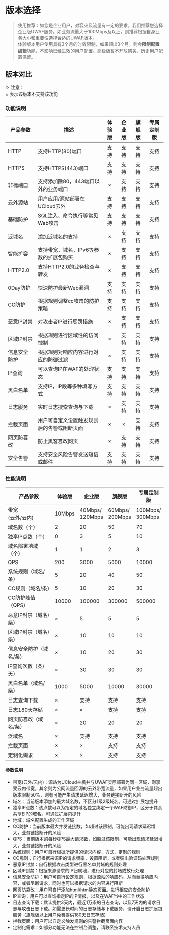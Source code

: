 # 版本选择

> 使用推荐：如您是企业用户，对容灾及流量有一定的要求，我们推荐您选择企业版UWAF服务。如业务流量大于100Mbps及以上，则推荐根据自身业务大小和重要性选择合适的UWAF版本。  
> 体验版本用户使用具有3个月的时效限制，如果超出3个月，则会**限制配置编辑**功能，不影响已经生效的用户配置。高级版暂不开放购买，历史用户配置保留。

## 版本对比

!> 注意：  
× 表示该版本不支持该功能  

### 功能说明

| 产品参数 | 描述 | 体验版 | 企业版 | 旗舰版 | 专属定制版 |
| --- | --- | :---: | :---: | :---: | :---: |
| HTTP | 支持HTTP(80)端口 | 支持 | 支持  | 支持 | 支持  |
| HTTPS | 支持HTTPS(443)端口 | 支持 | 支持  | 支持 | 支持 |
| 非标端口 |	支持添加除80，443端口以外的业务端口| × | 支持 | 支持 | 支持 |
| 云外源站 | 用户应用/源站部署在UCloud云外 | 支持 | 支持  | 支持 | 支持 |
| 基础防护 | SQL注入、命令执行等常见Web攻击 | 支持 | 支持 | 支持 | 支持 |
| 泛域名 | 添加泛域名的支持 | × | 支持 | 支持 | 支持 |
| 智能扩容 | 支持带宽，域名，IPv6等参数的扩展包购买 | × | 支持 | 支持 | 支持 |
| HTTP2.0 | 支持HTTP2.0的业务检查与转发 | × | 支持 | 支持 | 支持 |
| 0Day防护 | 快速防护最新Web漏洞 | 支持 | 支持  | 支持 | 支持 |
| CC防护 | 根据规则调整cc攻击的防护策略 | 支持 | 支持  | 支持 | 支持 |
| 恶意IP封禁 | 对攻击者IP进行惩罚措施 | × | 支持 | 支持 | 支持 | 
| 区域IP封禁 | 根据规则进行区域性的访问控制 | × | 支持  | 支持 | 支持 | 
| 信息安全防护 | 根据规则对响应内容进行对应的防御过滤 | × | 支持 | 支持 | 支持 |
| IP查询 | 可以查询IP在WAF的处理状态 | 支持 | 支持 | 支持 | 支持 |
| 黑白名单 | 支持IP，IP段等多种填写方式 | 支持 | 支持 | 支持  | 支持 |
| 日志服务 | 实时日志搜索查询与下载 | × | 支持 | 支持  | 支持  |
| 拦截页面 | 用户可自定义设置触发规则后的告警或阻断页面 | × | × | 支持 | 支持 |
| 网页防篡改 | 防止黑客篡改网页 | × | 支持 | 支持 | 支持 |
| 安全告警 | 支持安全风险告警发送短信或邮件 | 支持 | 支持 | 支持 | 支持 |


### 性能说明

| 产品参数 | 体验版 | 企业版 | 旗舰版| 专属定制版 |
| --- | --- | --- | --- | --- |
| 带宽<br>(云外/云内) | 10Mbps | 40Mbps/<br>120Mbps | 60Mbps/<br>200Mbps| 100Mbps/<br>300Mbps|
| 域名数（个）| 2 | 20 | 50 | 70 |
| 独享IP点数（个） | 0  | 3 | 5 | 10 |
| 域名部署地域（个） | 1 | 1 | 2| 3 |
| QPS | 200 | 3000 | 5000 | 10000 |
| 系统规则（域名/条） | 5 | 20 | 40 | 50 |
| CC规则（域名/条） | 5 |  10 | 20 | 30 |
| CC防护峰值（QPS） | 10000 | 100000 | 300000 | 500000 |
| 恶意IP封禁（域名/条） | × | 5 | 5 | 5  |
| 区域IP封禁（域名/条） | × | 10  | 10  | 10 |
| 信息安全防护（域名/条） | × | 10 | 20 | 30 |
| IP查询次数（条/天） | × | 30 | 30 | 30 |
| 黑白名单（域名/条） | 1000 | 5000 | 10000 | 30000 |
| 日志查询下载 | ×  | 支持  | 支持  | 支持  |
| 日志180天存储 | × | × | 支持 | 支持 |
| 网页防篡改（域名/条）| × | 20 | 20 | 20 |
| 泛域名 | × | 支持 | 支持 | 支持 |
| 拦截页面 | × | × | 支持 | 支持 |
| 定制化需求 | × | × | 支持 | 支持 |

#### 参数说明

* 带宽(云外/云内)：源站为UCloud主机并与UWAF实际部署为同一区域，则享受云内带宽，其余则为公网流量回源的云外带宽流量，如果用户业务流量超出版本限制50%，则有可能产生请求延迟增大，业务链接断开的风险
* 域名：当前版本添加的最大域名数，不区分1级2级域名。可通过扩展包提升
* 独享IP点数：该点数可以为指定的域名独立绑定一个WAF防御IP，区分于其余共享EIP的域名。可通过扩展包提升
* 地域：域名配置生成的工作区域
* CC防护：当前版本最大并发链接数，如超过该限制，可能出现请求延迟增大，业务链接断开的风险
* QPS：当前版本的每秒QPS最大请求数，如超过该限制，可能出现请求延迟增大，业务链接断开的风险
* 系统规则：用户可自行根据所提供的请求内容，方式，定制的规则
* CC规则：自行根据来源IP的请求频率，设置阻断，或者弹出验证码处理规则
* 恶意IP封禁：自行根据攻击类型进行黑名单封堵的规则处理
* 区域IP封禁：根据来源请求的IP归属地，进行对应的封堵或放行处理
* 信息安全防护：用户可自行设定规则，根据源站的响应码，从而替换响应内容，或者阻断请求，同时也可以根据请求的内容进行阻断
* 网页防篡改：用户可自行添加html/htm静态页面。进行相应的安全防护
* IP查询：用户可以查询指定IP的IP情报，以及在WAF当中的工作状态
* 日志查询下载：默认提供3天内，最近1万条的日志查询，以及7天内的请求日志与攻击日志下载。如需更长时间的日志存储与下载服务，请开启日志扩展包服务（旗舰版以上用户免费提供180天日志存储）
* 拦截页面：用户可以自定义触发规则的告警拦截页面内容
* 定制化需求：如部分功能无法在控制台调整，请联系技术支持人员


